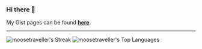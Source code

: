 ### Hi there 👋

My Gist pages can be found [**here**](https://gist.github.com/moosetraveller).

---

![moosetraveller's Streak](https://github-readme-streak-stats.herokuapp.com/?user=moosetraveller&theme=vue-dark&hide_border=true)
![moosetraveller's Top Languages](https://github-readme-stats.vercel.app/api/top-langs/?username=moosetraveller&theme=vue-dark&show_icons=true&hide_border=true&layout=compact)
